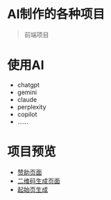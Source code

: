 # AI制作的各种项目
> 前端项目

# 使用AI
- chatgpt
- gemini
- claude
- perplexity
- copilot
- ……

# 项目预览
- [赞助页面]()
- [二维码生成页面]()
- [起始页生成]()
